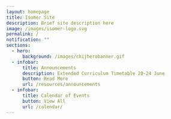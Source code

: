```yaml
---
layout: homepage
title: Isomer Site
description: Brief site description here
image: /images/isomer-logo.svg
permalink: /
notification: ""
sections:
  - hero:
      background: /images/chijherobanner.gif
  - infobar:
      title: Announcements
      description: Extended Curriculum Timetable 20-24 June
      button: Read More
      url: /resources/announcements
  - infobar:
      title: Calendar of Events
      button: View All
      url: /calendar/
---
```

